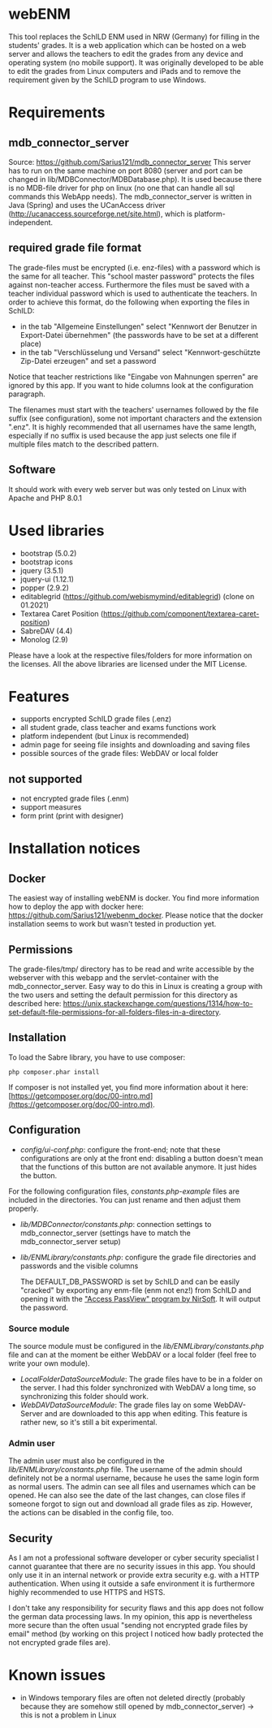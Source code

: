 # webENM
This tool replaces the SchILD ENM used in NRW (Germany) for filling in the students' grades. It is a web application which can be hosted on a web server and allows the teachers to edit the grades from any device and operating system (no mobile support). It was originally developed to be able to edit the grades from Linux computers and iPads and to remove the requirement given by the SchILD program to use Windows.

# Requirements
## mdb_connector_server
Source: https://github.com/Sarius121/mdb_connector_server
This server has to run on the same machine on port 8080 (server and port can be changed in lib/MDBConnector/MDBDatabase.php). 
It is used because there is no MDB-file driver for php on linux (no one that can handle all sql commands this WebApp needs). The mdb_connector_server is written in Java (Spring) and uses the UCanAccess driver (http://ucanaccess.sourceforge.net/site.html), which is platform-independent.

## required grade file format
The grade-files must be encrypted (i.e. enz-files) with a password which is the same for all teacher. This "school master password" protects the files against non-teacher access. Furthermore the files must be saved with a teacher individual password which is used to authenticate the teachers.
In order to achieve this format, do the following when exporting the files in SchILD:
- in the tab "Allgemeine Einstellungen" select "Kennwort der Benutzer in Export-Datei übernehmen" (the passwords have to be set at a different place)
- in the tab "Verschlüsselung und Versand" select "Kennwort-geschützte Zip-Datei erzeugen" and set a password

Notice that teacher restrictions like "Eingabe von Mahnungen sperren" are ignored by this app. If you want to hide columns look at the configuration paragraph.

The filenames must start with the teachers' usernames followed by the file suffix (see configuration), some not important characters and the extension ".enz". It is highly recommended that all usernames have the same length, especially if no suffix is used because the app just selects one file if multiple files match to the described pattern.

## Software
It should work with every web server but was only tested on Linux with Apache and PHP 8.0.1

# Used libraries
- bootstrap (5.0.2)
- bootstrap icons
- jquery (3.5.1)
- jquery-ui (1.12.1)
- popper (2.9.2)
- editablegrid (https://github.com/webismymind/editablegrid) (clone on 01.2021)
- Textarea Caret Position (https://github.com/component/textarea-caret-position)
- SabreDAV (4.4)
- Monolog (2.9)

Please have a look at the respective files/folders for more information on the licenses. All the above libraries are licensed under the MIT License.

# Features
- supports encrypted SchILD grade files (.enz)
- all student grade, class teacher and exams functions work
- platform independent (but Linux is recommended)
- admin page for seeing file insights and downloading and saving files
- possible sources of the grade files: WebDAV or local folder

## not supported
- not encrypted grade files (.enm)
- support measures
- form print (print with designer)

# Installation notices

## Docker
The easiest way of installing webENM is docker. You find more information how to deploy the app with docker here: https://github.com/Sarius121/webenm_docker. Please notice that the docker installation seems to work but wasn't tested in production yet.

## Permissions
The grade-files/tmp/ directory has to be read and write accessible by the webserver with this webapp and the servlet-container with the mdb_connector_server. Easy way to do this in Linux is creating a group with the two users and setting the default permission for this directory as described here: https://unix.stackexchange.com/questions/1314/how-to-set-default-file-permissions-for-all-folders-files-in-a-directory.

## Installation
To load the Sabre library, you have to use composer:
```
php composer.phar install
```
If composer is not installed yet, you find more information about it here: [https://getcomposer.org/doc/00-intro.md](https://getcomposer.org/doc/00-intro.md).

## Configuration
- *config/ui-conf.php*: configure the front-end; note that these configurations are only at the front end: disabling a button doesn't mean that the functions of this button are not available anymore. It just hides the button.

For the following configuration files, *constants.php-example* files are included in the directories. You can just rename and then adjust them properly.

- *lib/MDBConnector/constants.php*: connection settings to mdb_connector_server (settings have to match the mdb_connector_server setup)
- *lib/ENMLibrary/constants.php*: configure the grade file directories and passwords and the visible columns

    The DEFAULT_DB_PASSWORD is set by SchILD and can be easily "cracked" by exporting any enm-file (enm not enz!) from SchILD and opening it with the ["Access PassView" program by NirSoft](http://www.nirsoft.net/utils/accesspv.html). It will output the password.

### Source module

The source module must be configured in the *lib/ENMLibrary/constants.php* file and can at the moment be either WebDAV or a local folder (feel free to write your own module).

- *LocalFolderDataSourceModule*: The grade files have to be in a folder on the server. I had this folder synchronized with WebDAV a long time, so synchronizing this folder should work.
- *WebDAVDataSourceModule*: The grade files lay on some WebDAV-Server and are downloaded to this app when editing. This feature is rather new, so it's still a bit experimental.

### Admin user

The admin user must also be configured in the *lib/ENMLibrary/constants.php* file. The username of the admin should definitely not be a normal username, because he uses the same login form as normal users. The admin can see all files and usernames which can be opened. He can also see the date of the last changes, can close files if someone forgot to sign out and download all grade files as zip. However, the actions can be disabled in the config file, too.

## Security
As I am not a professional software developer or cyber security specialist I cannot guarantee that there are no security issues in this app. You should only use it in an internal network or provide extra security e.g. with a HTTP authentication. When using it outside a safe environment it is furthermore highly recommended to use HTTPS and HSTS.

I don't take any responsibility for security flaws and this app does not follow the german data processing laws. In my opinion, this app is nevertheless more secure than the often usual "sending not encrypted grade files by email" method (by working on this project I noticed how badly protected the not encrypted grade files are).

# Known issues
- in Windows temporary files are often not deleted directly (probably because they are somehow still opened by mdb_connector_server) -> this is not a problem in Linux